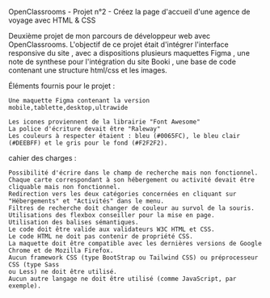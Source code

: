 OpenClassrooms - Projet n°2 - Créez la page d'accueil d'une agence de voyage avec HTML & CSS

Deuxième projet de mon parcours de développeur web avec OpenClassrooms. L'objectif de ce projet était d'intégrer l'interface responsive du site , avec a dispositions plusieurs maquettes Figma , une note de synthese pour l'intégration du site Booki , une base de code contenant une structure html/css et les images.

Éléments fournis pour le projet :

    Une maquette Figma contenant la version mobile,tablette,desktop,ultrawide
    
    Les icones proviennent de la librairie "Font Awesome"
    La police d'écriture devait être "Raleway" 
    Les couleurs à respecter étaient : bleu (#0065FC), le bleu clair (#DEEBFF) et le gris pour le fond (#F2F2F2).


cahier des charges :
    
    Possibilité d'écrire dans le champ de recherche mais non fonctionnel.
    Chaque carte correspondant à son hébergement ou activité devait être cliquable mais non fonctionnel.
    Redirection vers les deux catégories concernées en cliquant sur "Hébergements" et "Activités" dans le menu.
    Filtres de recherche doit changer de couleur au survol de la souris.
    Utilisations des flexbox conseiller pour la mise en page.
    Utilisation des balises sémantiques.
    Le code doit être valide aux validateurs W3C HTML et CSS.
    Le code HTML ne doit pas contenir de propriété CSS.
    La maquette doit être compatible avec les dernières versions de Google Chrome et de Mozilla Firefox.
    Aucun framework CSS (type BootStrap ou Tailwind CSS) ou préprocesseur CSS (type Sass
    ou Less) ne doit être utilisé.
    Aucun autre langage ne doit être utilisé (comme JavaScript, par exemple).
  
